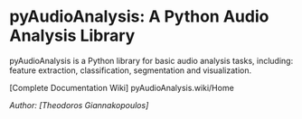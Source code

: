 # pyAudioAnalysis: A Python Audio Analysis Library

pyAudioAnalysis is a Python library for basic audio analysis tasks, including: feature extraction, classification, segmentation and visualization. 

[Complete Documentation Wiki] pyAudioAnalysis.wiki/Home

*Author: [Theodoros Giannakopoulos]*


